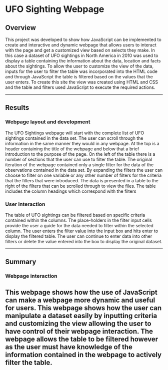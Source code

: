 # UFO Sighting Webpage

## Overview
This project was developed to show how JavaScript can be implemented to create and interactive and dynamic webpage that allows users to interact with the page and get a customized view based on selects they make.  In this case a dataset of UFO sightings in North America in 2010 was used to display a table containing the information about the data, location and facts about the sightings.  To allow the user to customize the view of the data, inputs for the user to filter the table was incorporated into the HTML code and through JavaScript the table is filtered based on the values that the user enters.  To create this site the view was created using HTML and CSS and the table and filters used JavaScript to execute the required actions.

---
 
## Results
### Webpage layout and development
The UFO Sightings webpage will start with the complete list of UFO sightings contained in the data set.  The user can scroll through the information in the same manner they would in any webpage.  At the top is a header containing the title of the webpage and below that a brief introduction to the purpose of the page.  On the left of the table there is a number of sections that the user can use to filter the table.  The original iteration of the webpage contained only a single filter for the data of the observations contained in the data set.  By expanding the filters the user can choose to filter on one variable or any other number of filters for the criteria that the filters that were introduced.  The data is presented in a table to the right of the filters that can be scrolled through to view the files.  The table includes the column headings which correspond with the filters


### User interaction
The table of UFO sightings can be filtered based on specific criteria contained within the columns.  The place-holders in the filter input cells provide the user a guide for the data needed to filter within the selected column.  The user enters the filter value into the input box and hits enter to display the filtered table.  The user can continue to enter data into other filters or delete the value entered into the box to display the original dataset.



---

## Summary

### Webpage interaction
This webpage shows how the use of JavaScript can make a webpage more dynamic and useful for users.  This webpage shows how the user can manipulate a dataset easily by inputting criteria and customizing the view allowing the user to have control of their webpage interaction. The webpage allows the table to be filtered however as the user must have knowledge of the information contained in the webpage to actively filter the table. 
---